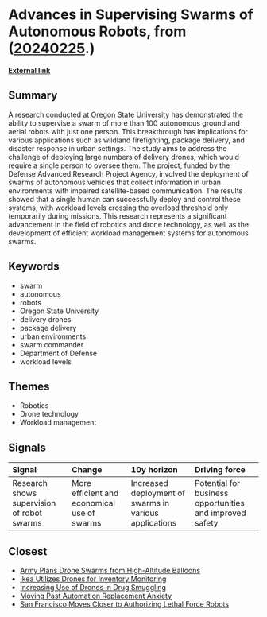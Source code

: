 # __Advances in Supervising Swarms of Autonomous Robots__, from ([20240225](https://kghosh.substack.com/p/20240225).)

__[External link](https://www.sciencedaily.com/releases/2024/02/240205165940.htm)__



## Summary

A research conducted at Oregon State University has demonstrated the ability to supervise a swarm of more than 100 autonomous ground and aerial robots with just one person. This breakthrough has implications for various applications such as wildland firefighting, package delivery, and disaster response in urban settings. The study aims to address the challenge of deploying large numbers of delivery drones, which would require a single person to oversee them. The project, funded by the Defense Advanced Research Project Agency, involved the deployment of swarms of autonomous vehicles that collect information in urban environments with impaired satellite-based communication. The results showed that a single human can successfully deploy and control these systems, with workload levels crossing the overload threshold only temporarily during missions. This research represents a significant advancement in the field of robotics and drone technology, as well as the development of efficient workload management systems for autonomous swarms.

## Keywords

* swarm
* autonomous
* robots
* Oregon State University
* delivery drones
* package delivery
* urban environments
* swarm commander
* Department of Defense
* workload levels

## Themes

* Robotics
* Drone technology
* Workload management

## Signals

| Signal                                     | Change                                      | 10y horizon                                            | Driving force                                            |
|:-------------------------------------------|:--------------------------------------------|:-------------------------------------------------------|:---------------------------------------------------------|
| Research shows supervision of robot swarms | More efficient and economical use of swarms | Increased deployment of swarms in various applications | Potential for business opportunities and improved safety |

## Closest

* [Army Plans Drone Swarms from High-Altitude Balloons](4d4f8bb17a5a7e5a852786591e70ffc8)
* [Ikea Utilizes Drones for Inventory Monitoring](73c05925a7ca7e2fe6fd64b7074f4098)
* [Increasing Use of Drones in Drug Smuggling](1eabce42f0f6a8a399a0db3e2591c302)
* [Moving Past Automation Replacement Anxiety](7e84b45a4f5f2bdecec14572bc5fe323)
* [San Francisco Moves Closer to Authorizing Lethal Force Robots](316320b3518ab6fd8e843b63fb74e62b)